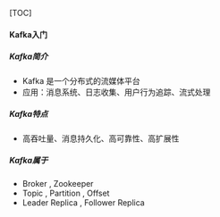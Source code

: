 [TOC]

#### Kafka入门

##### Kafka简介

- Kafka 是一个分布式的流媒体平台
- 应用：消息系统、日志收集、用户行为追踪、流式处理

##### Kafka特点

- 高吞吐量、消息持久化、高可靠性、高扩展性

##### Kafka属于

- Broker , Zookeeper
- Topic , Partition , Offset
- Leader Replica , Follower Replica